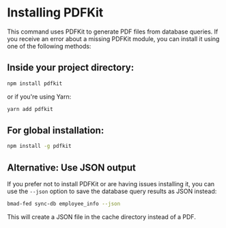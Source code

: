 # Installing PDFKit

This command uses PDFKit to generate PDF files from database queries. If you receive an error about a missing PDFKit module, you can install it using one of the following methods:

## Inside your project directory:

```bash
npm install pdfkit
```

or if you're using Yarn:

```bash
yarn add pdfkit
```

## For global installation:

```bash
npm install -g pdfkit
```

## Alternative: Use JSON output

If you prefer not to install PDFKit or are having issues installing it, you can use the `--json` option to save the database query results as JSON instead:

```bash
bmad-fed sync-db employee_info --json
```

This will create a JSON file in the cache directory instead of a PDF.